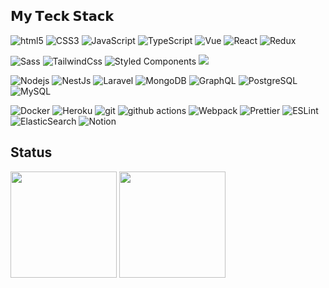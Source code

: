 <!-- ## Introduction -->

<!-- ![Profile](https://user-images.githubusercontent.com/49115180/142458116-049e3cb1-a618-421f-835b-d34baa73ae86.gif) -->

## 𝗠𝘆 𝗧𝗲𝗰𝗸 𝗦𝘁𝗮𝗰𝗸
<p>
  <img alt="html5" src="https://img.shields.io/badge/-HTML5-%23E44D27?style=flat-square&logo=html5&logoColor=ffffff">
  <img alt="CSS3" src="https://img.shields.io/badge/-CSS3-%231572B6?style=flat-square&logo=css3">
  <img alt="JavaScript" src="https://img.shields.io/badge/-JavaScript-%23F7DF1C?style=flat-square&logo=javascript&logoColor=000000&labelColor=%23F7DF1C&color=%23FFCE5A">
  <img alt="TypeScript" src="https://img.shields.io/badge/-TypeScript-007ACC?style=flat-square&logo=typescript&logoColor=white">
  <img alt="Vue" src="https://img.shields.io/badge/-Vue.js-%232c3e50?style=flat-square&logo=vuedotjs">
  <img alt="React" src="https://img.shields.io/badge/-React-%23282C34?style=flat-square&logo=react">
  <img alt="Redux" src="https://img.shields.io/badge/-Redux-764ABC?style=flat-square&logo=redux&logoColor=white">
</p>

<p>
  <img alt="Sass" src="https://img.shields.io/badge/-Sass-%23CC6699?style=flat-square&logo=sass&logoColor=ffffff">
  <img alt="TailwindCss" src="https://img.shields.io/badge/-TailwindCss-%231a202c?style=flat-square&logo=tailwind-css">
  <img alt="Styled Components" src="https://img.shields.io/badge/-Styled_Components-db7092?style=flat-square&logo=styled-components&logoColor=white" />
  <img src="https://img.shields.io/badge/-Storybook-FF4785?style=flat-square&logo=Storybook&logoColor=white"/>
</p>

<p>
  <img alt="Nodejs" src="https://img.shields.io/badge/-Nodejs-43853d?style=flat-square&logo=Node.js&logoColor=white" />
  <img alt="NestJs" src="https://img.shields.io/badge/-NestJs-ea2845?style=flat-square&logo=nestjs&logoColor=white" />
  <img alt="Laravel" src="https://img.shields.io/badge/-Laravel-F55247?style=flat-square&logo=Laravel&logoColor=white"/>
  <img alt="MongoDB" src="https://img.shields.io/badge/-MongoDB-13aa52?style=flat-square&logo=mongodb&logoColor=white" />
  <img alt="GraphQL" src="https://img.shields.io/badge/-GraphQL-E10098?style=flat-square&logo=graphql&logoColor=white" />
  <img alt="PostgreSQL" src="https://img.shields.io/badge/-PostgreSQL-336791?style=flat-square&logo=postgresql">
  <img alt="MySQL" src="https://img.shields.io/badge/-MySQL-black?style=flat-square&logo=mysql"> 
</p>

<p>
  <img alt="Docker" src="https://img.shields.io/badge/-Docker-46a2f1?style=flat-square&logo=docker&logoColor=white" />
  <img alt="Heroku" src="https://img.shields.io/badge/-Heroku-430098?style=flat-square&logo=heroku&logoColor=white" />
  <img alt="git" src="https://img.shields.io/badge/-Git-F05032?style=flat-square&logo=git&logoColor=white" />
  <img alt="github actions" src="https://img.shields.io/badge/-Github_Actions-2088FF?style=flat-square&logo=github-actions&logoColor=white" />
  <img alt="Webpack" src="https://img.shields.io/badge/-Webpack-8DD6F9?style=flat-square&logo=webpack&logoColor=white" /> 
  <img alt="Prettier" src="https://img.shields.io/badge/-Prettier-F7B93E?style=flat-square&logo=prettier&logoColor=white" />
  <img alt="ESLint" src="https://img.shields.io/badge/-ESLint-4B32C3?style=flat-square&logo=ESLint&logoColor=white"/>
  <img alt="ElasticSearch" src="https://img.shields.io/badge/-ElasticSearch-005571?style=flat-square&logo=elasticsearch">
  <img alt="Notion" src="https://img.shields.io/badge/-Notion-000000?style=flat-square&logo=Notion&logoColor=white"/><br/>
</p>

## Status
<p>
<img height="170px" src="https://github-readme-stats.vercel.app/api?username=koru-soft&count_private=true&show_icons=true&theme=dracula" />
<img height="170px" src="https://github-readme-stats.vercel.app/api/top-langs/?username=koru-soft&layout=compact&theme=dracula" />
</p>
<!--
**Arranzt/Arranzt** is a ✨ _special_ ✨ repository because its `README.md` (this file) appears on your GitHub profile.

- 🌱 I’m currently learning ...
- 👯 I’m looking to collaborate on ...
- 🤔 I’m looking for help with ...
- 💬 Ask me about ...
- 📫 How to reach me: ...

- 😄 Pronouns: ...
- ⚡ Fun fact: ...

-->


